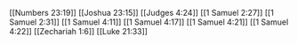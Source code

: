 [[Numbers 23:19]]
[[Joshua 23:15]]
[[Judges 4:24]]
[[1 Samuel 2:27]]
[[1 Samuel 2:31]]
[[1 Samuel 4:11]]
[[1 Samuel 4:17]]
[[1 Samuel 4:21]]
[[1 Samuel 4:22]]
[[Zechariah 1:6]]
[[Luke 21:33]]
